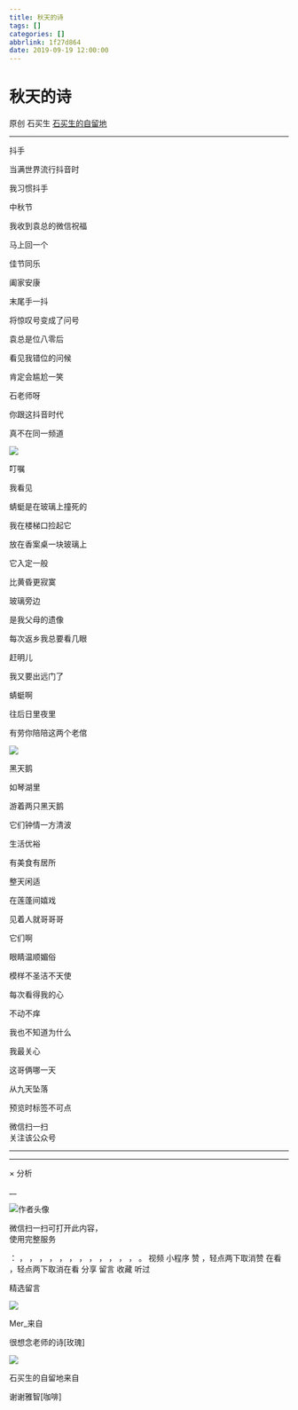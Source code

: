 ```yaml
---
title: 秋天的诗
tags: []
categories: []
abbrlink: 1f27d864
date: 2019-09-19 12:00:00
---
```


#  秋天的诗

原创  石买生  [ 石买生的自留地 ](javascript:void\(0\);)

__ _ _ _ _

抖手

当满世界流行抖音时

我习惯抖手

中秋节

我收到袁总的微信祝福

马上回一个

佳节同乐

阖家安康

末尾手一抖

将惊叹号变成了问号

袁总是位八零后

看见我错位的问候

肯定会尴尬一笑

石老师呀

你跟这抖音时代

真不在同一频道

![](20190919秋天的诗/img1.jpg)

叮嘱

我看见

蜻蜓是在玻璃上撞死的

我在楼梯口捡起它

放在香案桌一块玻璃上

它入定一般

比黄昏更寂寞

玻璃旁边

是我父母的遗像

每次返乡我总要看几眼

赶明儿

我又要出远门了

蜻蜓啊

往后日里夜里

有劳你陪陪这两个老倌

![](20190919秋天的诗/img2.jpg)

黑天鹅

如琴湖里

游着两只黑天鹅

它们钟情一方清波

生活优裕

有美食有居所

整天闲适

在莲蓬间嬉戏

见着人就哥哥哥

它们啊

眼睛温顺媚俗

模样不圣洁不天使

每次看得我的心

不动不痒

我也不知道为什么

我最关心

这哥俩哪一天

从九天坠落

预览时标签不可点

微信扫一扫  
关注该公众号





****



****



×  分析

__

![作者头像](shared/img1.png)

微信扫一扫可打开此内容，  
使用完整服务

：  ，  ，  ，  ，  ，  ，  ，  ，  ，  ，  ，  ，  。  视频  小程序  赞  ，轻点两下取消赞  在看  ，轻点两下取消在看
分享  留言  收藏  听过

精选留言

![](shared/img27.jpg)

Mer_来自

很想念老师的诗[玫瑰]

![](shared/img4.jpg)

石买生的自留地来自

谢谢雅智[咖啡]

